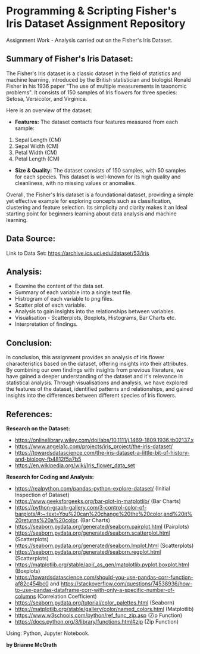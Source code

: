 # Programming & Scripting Fisher's Iris Dataset Assignment Repository

Assignment Work - Analysis carried out on the Fisher's Iris Dataset. 

## Summary of Fisher's Iris Dataset:

The Fisher's Iris dataset is a classic dataset in the field of statistics and machine learning, introduced by the British statistician and biologist Ronald Fisher in his 1936 paper "The use of multiple measurements in taxonomic problems". It consists of 150 samples of Iris flowers for three species: Setosa, Versicolor, and Virginica. 

Here is an overview of the dataset: 

- **Features:** The dataset contacts four features measured from each sample: 
1. Sepal Length (CM)
2. Sepal Width (CM)
3. Petal Width (CM)
4. Petal Length (CM)

- **Size & Quality:** The dataset consists of 150 samples, with 50 samples for each species. This dataset is well-known for its high quality and cleanliness, with no missing values or anomalies. 

Overall, the Fisher's Iris dataset is a foundational dataset, providing a simple yet effective example for exploring concepts such as classification, clustering and feature selection. Its simplicity and clarity makes it an ideal starting point for beginners learning about data analysis and machine learning.  

## Data Source:

Link to Data Set: https://archive.ics.uci.edu/dataset/53/iris 

## Analysis: 
- Examine the content of the data set.
- Summary of each variable into a single text file.
- Histrogram of each variable to png files.
- Scatter plot of each variable.
- Analysis to gain insights into the relationships between variables. 
- Visualisation - Scatterplots, Boxplots, Histograms, Bar Charts etc. 
- Interpretation of findings. 

## Conclusion: 
In conclusion, this assignment provides an analysis of Iris flower characteristics based on the dataset, offering insights into their attributes. By combining our own findings with insights from previous literature, we have gained a deeper understanding of the dataset and it's relevance in statistical analysis. Through visualisations and analysis, we have explored the features of the dataset, identified patterns and relationships, and gained insights into the differences between different species of Iris flowers. 

## References: 
**Research on the Dataset:** 
- https://onlinelibrary.wiley.com/doi/abs/10.1111/j.1469-1809.1936.tb02137.x 
- https://www.angela1c.com/projects/iris_project/the-iris-dataset/
- https://towardsdatascience.com/the-iris-dataset-a-little-bit-of-history-and-biology-fb4812f5a7b5
- https://en.wikipedia.org/wiki/Iris_flower_data_set

**Research for Coding and Analysis:**
- https://realpython.com/pandas-python-explore-dataset/ (Initial Inspection of Dataset)
- https://www.geeksforgeeks.org/bar-plot-in-matplotlib/ (Bar Charts)
- https://python-graph-gallery.com/3-control-color-of-barplots/#:~:text=You%20can%20change%20the%20color,and%20it%20returns%20a%20color. (Bar Charts)
- https://seaborn.pydata.org/generated/seaborn.pairplot.html (Pairplots)
- https://seaborn.pydata.org/generated/seaborn.scatterplot.html (Scatterplots)
- https://seaborn.pydata.org/generated/seaborn.lmplot.html (Scatterplots)
- https://seaborn.pydata.org/generated/seaborn.regplot.html (Scatterplots)
- https://matplotlib.org/stable/api/_as_gen/matplotlib.pyplot.boxplot.html (Boxplots)
- https://towardsdatascience.com/should-you-use-pandas-corr-function-af82c454bc0 and https://stackoverflow.com/questions/74538936/how-to-use-pandas-dataframe-corr-with-only-a-specific-number-of-columns (Correlation Coefficient)
- https://seaborn.pydata.org/tutorial/color_palettes.html (Seaborn)
- https://matplotlib.org/stable/gallery/color/named_colors.html (Matplotlib)
- https://www.w3schools.com/python/ref_func_zip.asp (Zip Function)
- https://docs.python.org/3/library/functions.html#zip (Zip Function)

Using: Python, Jupyter Notebook.

**by Brianne McGrath**

